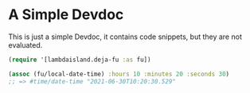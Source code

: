 # A Simple Devdoc

This is just a simple Devdoc, it contains code snippets, but they are not evaluated.

```clojure
(require '[lambdaisland.deja-fu :as fu])

(assoc (fu/local-date-time) :hours 10 :minutes 20 :seconds 30)
;; => #time/date-time "2021-06-30T10:20:30.529"
```
